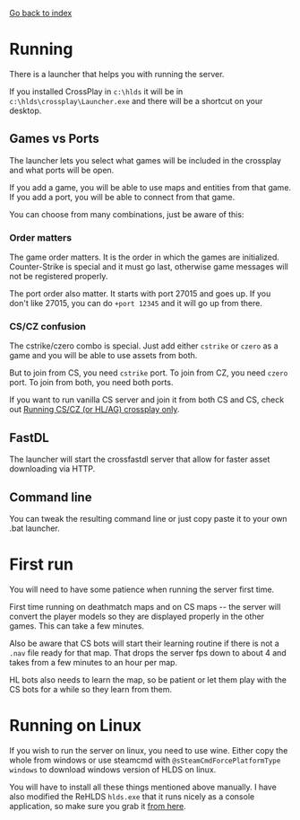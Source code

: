 [Go back to index](README.md)

#

# Running

There is a launcher that helps you with running the server.

If you installed CrossPlay in `c:\hlds` it will be in `c:\hlds\crossplay\Launcher.exe` and there will be a shortcut on your desktop.

## Games vs Ports

The launcher lets you select what games will be included in the crossplay and what ports will be open.

If you add a game, you will be able to use maps and entities from that game.
If you add a port, you will be able to connect from that game.

You can choose from many combinations, just be aware of this:

### Order matters

The game order matters. It is the order in which the games are initialized. Counter-Strike is special and it must go last, otherwise game messages will not be registered properly.

The port order also matter. It starts with port 27015 and goes up. If you don't like 27015, you can do `+port 12345` and it will go up from there.

### CS/CZ confusion

The cstrike/czero combo is special. Just add either `cstrike` or `czero` as a game and you will be able to use assets from both.

But to join from CS, you need `cstrike` port. To join from CZ, you need `czero` port. To join from both, you need both ports.

If you want to run vanilla CS server and join it from both CS and CS, check out [Running CS/CZ (or HL/AG) crossplay only](Running_CSCZ.md).

## FastDL

The launcher will start the crossfastdl server that allow for faster asset downloading via HTTP.

## Command line

You can tweak the resulting command line or just copy paste it to your own .bat launcher.

# First run

You will need to have some patience when running the server first time.

First time running on deathmatch maps and on CS maps -- the server will convert the player models so they are displayed properly in the other games. This can take a few minutes.

Also be aware that CS bots will start their learning routine if there is not a `.nav` file ready for that map. That drops the server fps down to about 4 and takes from a few minutes to an hour per map.

HL bots also needs to learn the map, so be patient or let them play with the CS bots for a while so they learn from them.

# Running on Linux

If you wish to run the server on linux, you need to use wine. Either copy the whole from windows or use steamcmd with `@sSteamCmdForcePlatformType windows` to download windows version of HLDS on linux.

You will have to install all these things mentioned above manually. I have also modified the ReHLDS `hlds.exe` that it runs nicely as a console application, so make sure you grab it [from here](https://github.com/GoldSrc-one/rehlds/releases).
